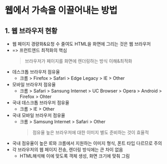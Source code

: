 # 웹에서 가속을 이끌어내는 방법

## 1. 웹 브라우저 현황

- 웹 페이지 경량화&요청 수 줄여도 HTML을 화면에 그리는 것은 웹 브라우저
- => 프런트엔드 최적화의 핵심
  > 브라우저가 페이지를 화면에 렌더링하는 방식 이해&최적화
- 데스크톱 브라우저 점유율
  - 크롬 > Firefox > Safari > Edge Legacy > IE > Other
- 모바일 브라우저 점유율
  - 크롬 > Safari > Sansung Internet > UC Browser > Opera > Android > Firefox > Ohter
- 국내 데스크톱 브라우저 점유율
  - 크롬 > IE > Other
- 국내 모바일 브라우저 점유율
  - 크롬 > Samsung Internet > Safari > Other
    > 점유율 높은 브라우저에 대한 이미지 별도 준비하는 것이 효율적
- 국내 점유율이 높은 IE와 크롬에서 지원하는 이미지 형식, 폰트 타입 다르므로 주의
- 각 브라우저의 웹 페이지 전송, 렌더링 방식에는 큰 차이 없음
  - HTML해석해 이에 맞도록 객체 생성, 화면 크기에 맞춰 그림
